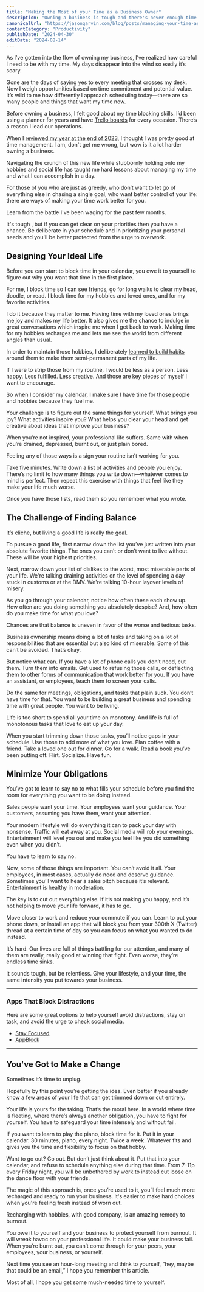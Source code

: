 ```yaml
---
title: "Making the Most of your Time as a Business Owner"
description: "Owning a business is tough and there's never enough time. Learn about managing your schedule to get the most out of your day--and maybe even have time to relax!"
canonicalUrl: "https://jasongarvin.com/blog/posts/managing-your-time-as-a-business-owner"
contentCategory: "Productivity"
publishDate: "2024-04-30"
editDate: "2024-08-14"
---
```


As I’ve gotten into the flow of owning my business, I’ve realized how careful I need to be with my time. My days disappear into the wind so easily it’s scary.

Gone are the days of saying yes to every meeting that crosses my desk. Now I weigh opportunities based on time commitment and potential value. It’s wild to me how differently I approach scheduling today—there are so many people and things that want my time now.

Before owning a business, I felt good about my time blocking skills. I’d been using a planner for years and have [Trello boards](https://trello.com/) for every occasion. There’s a reason I lead our operations.

When I [reviewed my year at the end of 2023](/blog/posts/2023-in-review), I thought I was pretty good at time management. I am, don't get me wrong, but wow is it a lot harder owning a business.

Navigating the crunch of this new life while stubbornly holding onto my hobbies and social life has taught me hard lessons about managing my time and what I can accomplish in a day.

For those of you who are just as greedy, who don’t want to let go of everything else in chasing a single goal, who want better control of your life: there are ways of making your time work better for you.

Learn from the battle I've been waging for the past few months.

It's tough , but if you can get clear on your priorities then you have a chance. Be deliberate in your schedule and in prioritizing your personal needs and you'll be better protected from the urge to overwork.

## Designing Your Ideal Life

Before you can start to block time in your calendar, you owe it to yourself to figure out why you want that time in the first place.

For me, I block time so I can see friends, go for long walks to clear my head, doodle, or read. I block time for my hobbies and loved ones, and for my favorite activities.

I do it because they matter to me. Having time with my loved ones brings me joy and makes my life better. It also gives me the chance to indulge in great conversations which inspire me when I get back to work. Making time for my hobbies recharges me and lets me see the world from different angles than usual.

In order to maintain those hobbies, I deliberately [learned to build habits](/blog/posts/harnessing-the-power-of-habits) around them to make them semi-permanent parts of my life.

If I were to strip those from my routine, I would be less as a person. Less happy. Less fulfilled. Less creative. And those are key pieces of myself I want to encourage.

So when I consider my calendar, I make sure I have time for those people and hobbies because they fuel me.

Your challenge is to figure out the same things for yourself. What brings you joy? What activities inspire you? What helps you clear your head and get creative about ideas that improve your business?

When you’re not inspired, your professional life suffers. Same with when you’re drained, depressed, burnt out, or just plain bored.

Feeling any of those ways is a sign your routine isn’t working for you.

Take five minutes. Write down a list of activities and people you enjoy. There’s no limit to how many things you write down—whatever comes to mind is perfect. Then repeat this exercise with things that feel like they make your life much worse.

Once you have those lists, read them so you remember what you wrote.

## The Challenge of Finding Balance

It’s cliche, but living a good life is really the goal.

To pursue a good life, first narrow down the list you’ve just written into your absolute favorite things. The ones you can’t or don’t want to live without. These will be your highest priorities.

Next, narrow down your list of dislikes to the worst, most miserable parts of your life. We're talking draining activities on the level of spending a day stuck in customs or at the DMV. We're talking 10-hour layover levels of misery.

As you go through your calendar, notice how often these each show up. How often are you doing something you absolutely despise? And, how often do you make time for what you love?

Chances are that balance is uneven in favor of the worse and tedious tasks.

Business ownership means doing a lot of tasks and taking on a lot of responsibilities that are essential but also kind of miserable. Some of this can’t be avoided. That’s okay.

But notice what can. If you have a lot of phone calls you don’t need, cut them. Turn them into emails. Get used to refusing those calls, or deflecting them to other forms of communication that work better for you. If you have an assistant, or employees, teach them to screen your calls.

Do the same for meetings, obligations, and tasks that plain suck. You don’t have time for that. You want to be building a great business and spending time with great people. You want to be living.

Life is too short to spend all your time on monotony. And life is full of monotonous tasks that love to eat up your day.

When you start trimming down those tasks, you’ll notice gaps in your schedule. Use those to add more of what you love. Plan coffee with a friend. Take a loved one out for dinner. Go for a walk. Read a book you’ve been putting off. Flirt. Socialize. Have fun.

## Minimize Your Obligations

You’ve got to learn to say no to what fills your schedule before you find the room for everything you want to be doing instead.

Sales people want your time. Your employees want your guidance. Your customers, assuming you have them, want your attention.

Your modern lifestyle will do everything it can to pack your day with nonsense. Traffic will eat away at you. Social media will rob your evenings. Entertainment will level you out and make you feel like you did something even when you didn’t.

You have to learn to say no.

Now, some of those things are important. You can’t avoid it all. Your employees, in most cases, actually do need and deserve guidance. Sometimes you’ll want to hear a sales pitch because it’s relevant. Entertainment is healthy in moderation.

The key is to cut out everything else. If it’s not making you happy, and it’s not helping to move your life forward, it has to go.

Move closer to work and reduce your commute if you can. Learn to put your phone down, or install an app that will block you from your 300th X (Twitter) thread at a certain time of day so you can focus on what you wanted to do instead.

It’s hard. Our lives are full of things battling for our attention, and many of them are really, really good at winning that fight. Even worse, they’re endless time sinks.

It sounds tough, but be relentless. Give your lifestyle, and your time, the same intensity you put towards your business.

---

### Apps That Block Distractions

Here are some great options to help yourself avoid distractions, stay on task, and avoid the urge to check social media.

- [Stay Focused](https://www.stayfocused.me/)
- [AppBlock](https://appblock.app/)

---

## You've Got to Make a Change

Sometimes it’s time to unplug.

Hopefully by this point you’re getting the idea. Even better if you already know a few areas of your life that can get trimmed down or cut entirely.

Your life is yours for the taking. That’s the moral here. In a world where time is fleeting, where there’s always another obligation, you have to fight for yourself. You have to safeguard your time intensely and without fail.

If you want to learn to play the piano, block time for it. Put it in your calendar. 30 minutes, piano, every night. Twice a week. Whatever fits and gives you the time and flexibility to focus on that hobby.

Want to go out? Go out. But don’t just think about it. Put that into your calendar, and refuse to schedule anything else during that time. From 7-11p every Friday night, you will be unbothered by work to instead cut loose on the dance floor with your friends.

The magic of this approach is, once you’re used to it, you’ll feel much more recharged and ready to run your business. It's easier to make hard choices when you're feeling fresh instead of worn out.

Recharging with hobbies, with good company, is an amazing remedy to burnout.

You owe it to yourself and your business to protect yourself from burnout. It will wreak havoc on your professional life. It could make your business fail. When you’re burnt out, you can’t come through for your peers, your employees, your business, or yourself.

Next time you see an hour-long meeting and think to yourself, “hey, maybe that could be an email,” I hope you remember this article.

Most of all, I hope you get some much-needed time to yourself.
